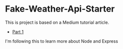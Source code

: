# Fake-Weather-Api-Starter
This is project is based on a Medium tutorial article.

- [Part 1](https://itnext.io/learn-how-full-stack-apps-work-by-building-a-simple-one-using-javascript-part-1-38e237694012)

I'm following this to learn more about Node and Express
